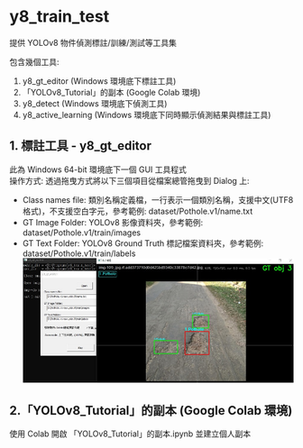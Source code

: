 # y8_train_test
提供 YOLOv8 物件偵測標註/訓練/測試等工具集

包含幾個工具:
1. y8_gt_editor (Windows 環境底下標註工具)
2. 「YOLOv8_Tutorial」的副本 (Google Colab 環境)
3. y8_detect (Windows 環境底下偵測工具)
4. y8_active_learning (Windows 環境底下同時顯示偵測結果與標註工具)

## 1. 標註工具 - y8_gt_editor

此為 Windows 64-bit 環境底下一個 GUI 工具程式 <br />
操作方式: 透過拖曳方式將以下三個項目從檔案總管拖曳到 Dialog 上: <br />
* Class names file: 類別名稱定義檔，一行表示一個類別名稱，支援中文(UTF8格式)，不支援空白字元，參考範例: dataset/Pothole.v1/name.txt <br />
* GT Image Folder: YOLOv8 影像資料夾，參考範例: dataset/Pothole.v1/train/images <br />
* GT Text Folder: YOLOv8 Ground Truth 標記檔案資料夾，參考範例: dataset/Pothole.v1/train/labels <br />
![](./images/y8_gt_editor.jpg)

## 2.「YOLOv8_Tutorial」的副本 (Google Colab 環境)
使用 Colab 開啟 「YOLOv8_Tutorial」的副本.ipynb 並建立個人副本
